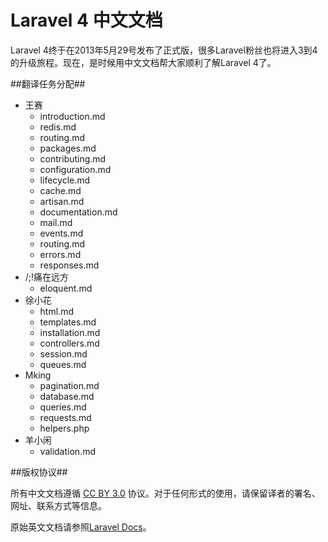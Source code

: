 Laravel 4 中文文档
====

Laravel 4终于在2013年5月29号发布了正式版，很多Laravel粉丝也将进入3到4的升级旅程。现在，是时候用中文文档帮大家顺利了解Laravel 4了。

##翻译任务分配##

- 王赛
    - introduction.md
    - redis.md
    - routing.md
    - packages.md
    - contributing.md
    - configuration.md
    - lifecycle.md
    - cache.md
    - artisan.md
    - documentation.md
    - mail.md
    - events.md
    - routing.md
    - errors.md
    - responses.md
- /;!痛在远方
    - eloquent.md
- 徐小花
    - html.md
    - templates.md
    - installation.md
    - controllers.md
    - session.md
    - queues.md
- Mking
    - pagination.md
    - database.md
    - queries.md
    - requests.md
    - helpers.php
- 羊小闲
    - validation.md


##版权协议##

所有中文文档遵循 [CC BY 3.0](http://creativecommons.org/licenses/by/3.0/) 协议。对于任何形式的使用，请保留译者的署名、网址、联系方式等信息。

原始英文文档请参照[Laravel Docs](https://github.com/laravel/docs)。


